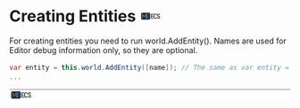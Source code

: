 # Creating Entities [![](Logo-Tiny.png)](/../../#glossary)
For creating entities you need to run world.AddEntity().
Names are used for Editor debug information only, so they are optional.
```csharp
var entity = this.world.AddEntity([name]); // The same as var entity = new Entity(name);
...
```

[![](Footer.png)](/../../#glossary)
